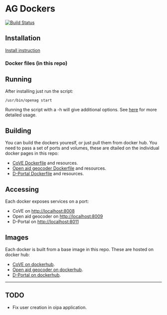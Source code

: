 # AG Dockers

[![Build Status](https://travis-ci.org/neontribe/AG.svg?branch=master)](https://travis-ci.org/neontribe/AG)

## Installation

[Install instruction](INSTALL.md)

### Docker files (in this repo)

## Running

After installing just run the script:

    /usr/bin/openag start

Running the script with a -h will give additional options.  See [here](OPENAG.md) for more detailed usage.

## Building

You can build the dockers youreslf, or just pull them from docker hub.  You need to pass a set of ports and volumes, these are dtailed on the individual docker pages in this repo:

 * [CoVE Dockerfile](./cove) and resources.
 * [Open aid geocoder Dockerfile](./geocoder) and resources.
 * [D-Portal Dockerfile](./dportal) and resources.

## Accessing

Each docker exposes services on a port:

 * CoVE on [http://localhost:8008](http://localhost:8008)
 * Open aid geocoder on [http://localhost:8009](http://localhost:8009)
 * D-Portal on [http://localhost:8011](http://localhost:8011)

## Images

Each docker is built from a base image in this repo.  These are hosted on docker hub:

 * [CoVE on dockerhub](https://hub.docker.com/r/openagdata/ag-cove/).
 * [Open aid geocoder on dockerhub](https://hub.docker.com/r/openagdata/ag-oageocoder/).
 * [D-Portal on dockerhub](https://hub.docker.com/r/openagdata/ag-dportal/).

--------------------

## TODO

 * Fix user creation in oipa application.
